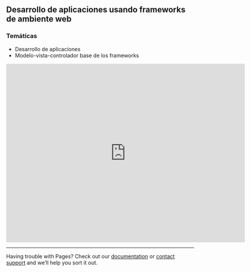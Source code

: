 ## Desarrollo de aplicaciones usando frameworks de ambiente web

### Temáticas
* Desarrollo de aplicaciones
* Modelo-vista-controlador base de los frameworks

<embed src="https://plataformasweb-p-aa2022.github.io/recursos/pdfs/semana09/semana09.pdf" type="application/pdf"
frameborder="0"
scrolling="no"
width="640px"
height="480px"
/>

---
Having trouble with Pages? Check out our [documentation](https://github.com/PlataformasWeb-P-AA2022/recursos) or [contact support](https://twitter/reroes) and we’ll help you sort it out.
